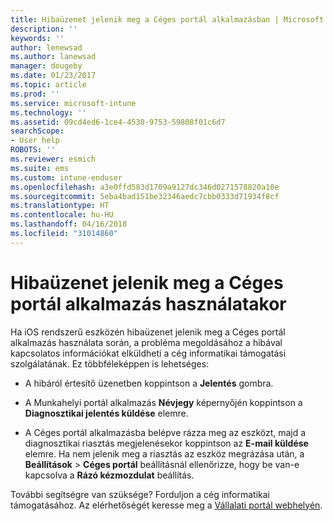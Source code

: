 ```yaml
---
title: Hibaüzenet jelenik meg a Céges portál alkalmazásban | Microsoft Docs
description: ''
keywords: ''
author: lenewsad
ms.author: lanewsad
manager: dougeby
ms.date: 01/23/2017
ms.topic: article
ms.prod: ''
ms.service: microsoft-intune
ms.technology: ''
ms.assetid: 09cd4ed6-1ce4-4530-9753-59808f01c6d7
searchScope:
- User help
ROBOTS: ''
ms.reviewer: esmich
ms.suite: ems
ms.custom: intune-enduser
ms.openlocfilehash: a3e0ffd583d1709a9127dc346d0271578820a10e
ms.sourcegitcommit: 5eba4bad151be32346aedc7cbb0333d71934f8cf
ms.translationtype: HT
ms.contentlocale: hu-HU
ms.lasthandoff: 04/16/2018
ms.locfileid: "31014860"
---
```

# <a name="you-get-an-error-while-using-the-company-portal-app"></a>Hibaüzenet jelenik meg a Céges portál alkalmazás használatakor

Ha iOS rendszerű eszközén hibaüzenet jelenik meg a Céges portál alkalmazás használata során, a probléma megoldásához a hibával kapcsolatos információkat elküldheti a cég informatikai támogatási szolgálatának. Ez többféleképpen is lehetséges:

-   A hibáról értesítő üzenetben koppintson a **Jelentés** gombra.

-   A Munkahelyi portál alkalmazás **Névjegy** képernyőjén koppintson a **Diagnosztikai jelentés küldése** elemre.

-   A Céges portál alkalmazásba belépve rázza meg az eszközt, majd a diagnosztikai riasztás megjelenésekor koppintson az **E-mail küldése** elemre. Ha nem jelenik meg a riasztás az eszköz megrázása után, a **Beállítások** > **Céges portál** beállításnál ellenőrizze, hogy be van-e kapcsolva a **Rázó kézmozdulat** beállítás.

További segítségre van szüksége? Forduljon a cég informatikai támogatásához. Az elérhetőségét keresse meg a [Vállalati portál webhelyén](https://portal.manage.microsoft.com#HelpDeskDialog).
